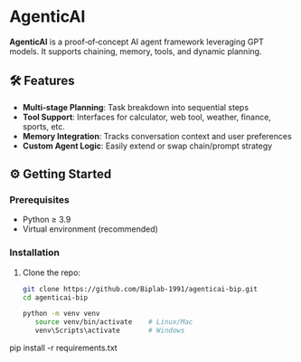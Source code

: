 # AgenticAI

**AgenticAI** is a proof‑of‑concept AI agent framework leveraging GPT models. It supports chaining, memory, tools, and dynamic planning.

## 🛠️ Features

- **Multi‑stage Planning**: Task breakdown into sequential steps  
- **Tool Support**: Interfaces for calculator, web tool, weather, finance, sports, etc.  
- **Memory Integration**: Tracks conversation context and user preferences  
- **Custom Agent Logic**: Easily extend or swap chain/prompt strategy  

## ⚙️ Getting Started

### Prerequisites

- Python ≥ 3.9  
- Virtual environment (recommended)

### Installation

1. Clone the repo:
   ```bash
   git clone https://github.com/Biplab-1991/agenticai-bip.git
   cd agenticai-bip

   python -m venv venv
      source venv/bin/activate    # Linux/Mac
      venv\Scripts\activate       # Windows


pip install -r requirements.txt

